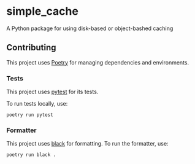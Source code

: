 # simple_cache
A Python package for using disk-based or object-bashed caching

## Contributing

This project uses [Poetry](https://python-poetry.org/docs/) for managing dependencies and environments.

### Tests 

This project uses [pytest](https://docs.pytest.org/en/stable/) for its tests.

To run tests locally, use:

```text
poetry run pytest
```

### Formatter

This project uses [black](https://black.readthedocs.io/en/stable/index.html) for formatting. To run the formatter, use:

```text
poetry run black .
```